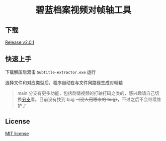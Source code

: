 <h1 align="center">碧蓝档案视频对帧轴工具</h1>

## 下载

[Release v2.0.1](https://github.com/u1805/Blue_Archive_Timerstamper/releases/tag/v2.0.1)

## 快速上手

下载解压后双击 `Subtitle-extractor.exe` 运行

选择文件和对应类型后，程序自动在与文件同路径生成对帧轴

> main 分支有更多功能，包括剧情视频的打轴打码之类的，感兴趣请自己切换[分支](https://github.com/U1805/Blue_Archive_Timerstamper/tree/main)看。目前没有找到 bug <del>（没人用哪来的 bug）</del>，不过之后不会继续维护了

## License

[MIT license](https://github.com/U1805/Blue_Archive_Timerstamper/blob/minimum/LICENSE)
